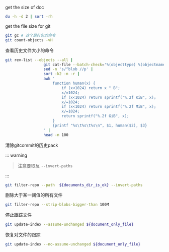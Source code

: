 get the size of doc
```bash
du -h -d 2 | sort -rh
```
get the file size for git
```bash
git gc # 这个是打包的命令
git count-objects -vH
```

查看历史文件大小的命令
```bash
git rev-list --objects --all | 
                 git cat-file --batch-check='%(objecttype) %(objectname) %(objectsize) %(rest)' | 
                 sed -n 's/^blob //p' | 
                 sort -k2 -n -r | 
                 awk '
                     function human(x) {
                         if (x<1024) return x " B";
                         x/=1024;
                         if (x<1024) return sprintf("%.2f KiB", x);
                         x/=1024;
                         if (x<1024) return sprintf("%.2f MiB", x);
                         x/=1024;
                         return sprintf("%.2f GiB", x);
                     }
                     {printf "%s\t%s\t%s\n", $1, human($2), $3}
                 ' | 
                 head -n 100
```

清除gitcommit的历史pack 

::: warning

> 注意要取反 `--invert-paths`

:::

```bash
git filter-repo --path  ${documents_dir_is_ok} --invert-paths
```

删除大于某一阈值的所有文件
```bash
git filter-repo --strip-blobs-bigger-than 100M
```

停止跟踪文件
```bash
git update-index --assume-unchanged ${document_only_file}
```

恢复对文件的跟踪
```bash
git update-index --no-assume-unchanged ${document_only_file}

```
